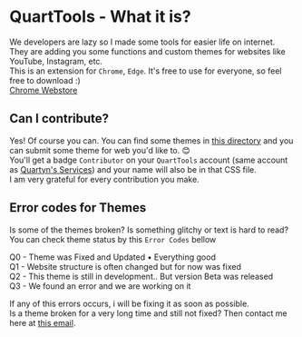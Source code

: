 # QuartTools - What it is?
We developers are lazy so I made some tools for easier life on internet. They are adding you some functions and custom themes for websites like YouTube, Instagram, etc.  
This is an extension for `Chrome`, `Edge`. It's free to use for everyone, so feel free to download :)  
[Chrome Webstore](https://quartyn.ml/tools?utm_source=github&q_content=readme)

## Can I contribute?
Yes! Of course you can. You can find some themes in [this directory](/design/themes/) and you can submit some theme for web you'd like to. 😊  
You'll get a badge `Contributor` on your `QuartTools` account (same account as [Quartyn's Services](https://quartyn.ml/account/)) and your name will also be in that CSS file.  
I am very grateful for every contribution you make.

## Error codes for Themes
Is some of the themes broken? Is something glitchy or text is hard to read?  
You can check theme status by this `Error Codes` bellow  

Q0 - Theme was Fixed and Updated • Everything good  
Q1 - Website structure is often changed but for now was fixed  
Q2 - This theme is still in development.. But version Beta was released  
Q3 - We found an error and we are working on it  

If any of this errors occurs, i will be fixing it as soon as possible.  
Is a theme broken for a very long time and still not fixed? Then contact me here at [this email](mailto:quartyn.business@gmail.com).
